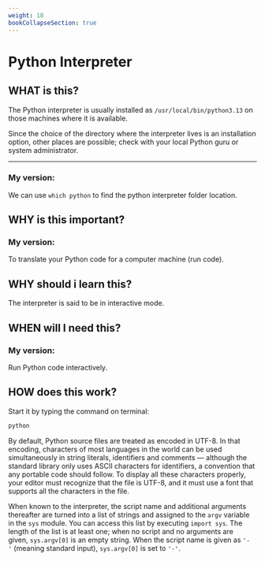 ```yaml
---
weight: 10
bookCollapseSection: true
---
```


# Python Interpreter

## WHAT is this?

The Python interpreter is usually installed as `/usr/local/bin/python3.13` on those machines where it is available.

Since the choice of the directory where the interpreter lives is an installation option, other places are possible; check with your local Python guru or system administrator.

---

### My version:

We can use `which python` to find the python interpreter folder location.

## WHY is this important?

### My version:

To translate your Python code for a computer machine (run code).

## WHY should i learn this?

The interpreter is said to be in interactive mode.

## WHEN will I need this?

### My version:

Run Python code interactively.

## HOW does this work?

Start it by typing the command on terminal:

```bash
python
```

By default, Python source files are treated as encoded in UTF-8. In that encoding, characters of most languages in the world can be used simultaneously in string literals, identifiers and comments — although the standard library only uses ASCII characters for identifiers, a convention that any portable code should follow. To display all these characters properly, your editor must recognize that the file is UTF-8, and it must use a font that supports all the characters in the file.

When known to the interpreter, the script name and additional arguments thereafter are turned into a list of strings and assigned to the `argv` variable in the `sys` module. You can access this list by executing `import sys`. The length of the list is at least one; when no script and no arguments are given, `sys.argv[0]` is an empty string. When the script name is given as `'-'` (meaning standard input), `sys.argv[0]` is set to `'-'`.
